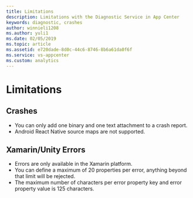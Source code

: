 ```yaml
---
title: Limitations
description: Limitations with the Diagnostic Service in App Center
keywords: diagnostic, crashes
author: winnieli1208
ms.author: yuli1
ms.date: 02/05/2019
ms.topic: article
ms.assetid: e720dade-8d0c-44c6-8746-8b6a61da0f6f
ms.service: vs-appcenter
ms.custom: analytics 
---
```


# Limitations

## Crashes

- You can only add one binary and one text attachment to a crash report.
- Android React Native source maps are not supported.


## Xamarin/Unity Errors

- Errors are only available in the Xamarin platform.
- You can define a maximum of 20 properties per error, anything beyond that limit will be rejected.
- The maximum number of characters per error property key and error property value is 125 characters.
